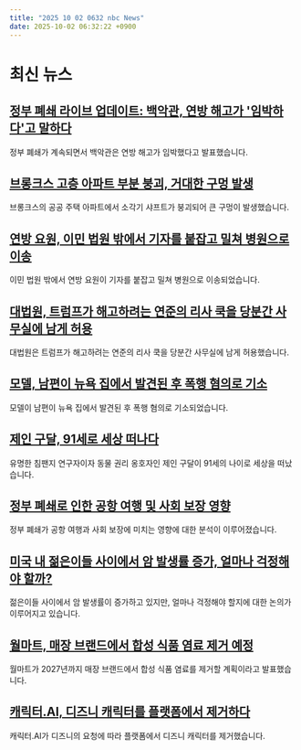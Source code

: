 ```yaml
---
title: "2025 10 02 0632 nbc News"
date: 2025-10-02 06:32:22 +0900
---
```


# 최신 뉴스
## [정부 폐쇄 라이브 업데이트: 백악관, 연방 해고가 '임박하다'고 말하다](https://www.nbcnews.com/politics/trump-administration/live-blog/government-shutdown-2025-trump-live-updates-rcna234261)
 정부 폐쇄가 계속되면서 백악관은 연방 해고가 임박했다고 발표했습니다.
## [브롱크스 고층 아파트 부분 붕괴, 거대한 구멍 발생](https://www.nbcnews.com/news/us-news/new-york-city-apartment-building-partially-collapses-ripping-massive-h-rcna234919)
 브롱크스의 공공 주택 아파트에서 소각기 샤프트가 붕괴되어 큰 구멍이 발생했습니다.
## [연방 요원, 이민 법원 밖에서 기자를 붙잡고 밀쳐 병원으로 이송](https://www.nbcnews.com/news/us-news/federal-agents-grab-shove-journalists-nyc-immigration-court-sending-on-rcna234884)
 이민 법원 밖에서 연방 요원이 기자를 붙잡고 밀쳐 병원으로 이송되었습니다.
## [대법원, 트럼프가 해고하려는 연준의 리사 쿡을 당분간 사무실에 남게 허용](https://www.nbcnews.com/politics/supreme-court/supreme-court-allows-feds-lisa-cook-stay-office-trump-fire-case-rcna232933)
 대법원은 트럼프가 해고하려는 연준의 리사 쿡을 당분간 사무실에 남게 허용했습니다.
## [모델, 남편이 뉴욕 집에서 발견된 후 폭행 혐의로 기소](https://www.nbcnews.com/news/us-news/model-indicted-assault-charges-husband-found-dead-nyc-home-rcna234993)
 모델이 남편이 뉴욕 집에서 발견된 후 폭행 혐의로 기소되었습니다.
## [제인 구달, 91세로 세상 떠나다](https://www.nbcnews.com/news/obituaries/dr-jane-goodall-legendary-animal-rights-advocate-dies-91-rcna235001)
 유명한 침팬지 연구자이자 동물 권리 옹호자인 제인 구달이 91세의 나이로 세상을 떠났습니다.
## [정부 폐쇄로 인한 공항 여행 및 사회 보장 영향](https://www.nbcnews.com/politics/congress/government-shutdown-2025-air-travel-social-security-impact-rcna234594)
 정부 폐쇄가 공항 여행과 사회 보장에 미치는 영향에 대한 분석이 이루어졌습니다.
## [미국 내 젊은이들 사이에서 암 발생률 증가, 얼마나 걱정해야 할까?](https://www.nbcnews.com/health/cancer/cancer-rates-rising-young-people-deaths-diagnosis-rcna233805)
 젊은이들 사이에서 암 발생률이 증가하고 있지만, 얼마나 걱정해야 할지에 대한 논의가 이루어지고 있습니다.
## [월마트, 매장 브랜드에서 합성 식품 염료 제거 예정](https://www.nbcnews.com/business/consumer/walmart-eliminate-synthetic-food-dyes-store-brands-rcna234489)
 월마트가 2027년까지 매장 브랜드에서 합성 식품 염료를 제거할 계획이라고 발표했습니다.
## [캐릭터.AI, 디즈니 캐릭터를 플랫폼에서 제거하다](https://www.nbcnews.com/business/business-news/characterai-removes-disney-characters-from-platform-after-request-rcna234827)
 캐릭터.AI가 디즈니의 요청에 따라 플랫폼에서 디즈니 캐릭터를 제거했습니다.